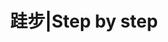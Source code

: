 ---
home: true
title: 跬步|Step by step
heroImage: /1.png
heroText: 跬步 | Step by step
tagline: Our note website
actionText: 进入
actionLink: /guide/
features:
- title: Welcome | 欢迎
  details: This is a non-profit website | 这是一个非盈利的网站
- title: Join us
  details: Share your opinion bravely! Let’s work together and build an excellent note website belong us!
footer: Made by QTZ
---